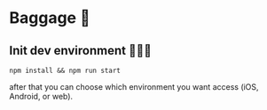 # Baggage 🧳

## Init dev environment 🧑🏻‍💻

```
npm install && npm run start
```
after that you can choose which environment you want access (iOS, Android, or web).